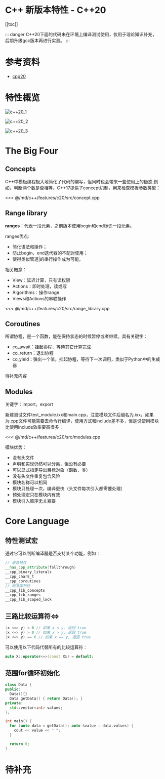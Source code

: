 # C++ 新版本特性 - C++20

[[toc]]

::: danger
C++20下面的代码未在环境上编译测试使用，仅用于理论知识补充，后期升级gcc版本再进行实测。
:::

# 参考资料

* [cpp20](https://en.cppreference.com/w/cpp/20)

# 特性概览

![c++20_1](/_images/c++/features/c++20_1.png)

![c++20_2](/_images/c++/features/c++20_2.png)

![c++20_3](/_images/c++/features/c++20_3.png)

# The Big Four

## Concepts

C++中模板编程极大地简化了代码的编写，但同时也会带来一些使用上的疑惑,例如，判断两个数是否相等，C++17提供了concept机制，用来检查模板参数类型：

<<< @/md/c++/features/c20/src/concept.cpp

## Range library

**ranges**：代表一段元素，之前版本使用begin和end标识一段元素。

ranges优点:

* 简化语法和操作；
* 防止begin，end迭代器的不配对使用；
* 使得类似管道|的串行操作成为可能。

相关概念：

* View：延迟计算，只有读权限
* Actions：即时处理，读或写
* Algorithms：操作range
* Views和Actions的串联操作

<<< @/md/c++/features/c20/src/range_library.cpp

## Coroutines

所谓协程，是一个函数，能在保持状态的时候暂停或者继续。具有关键字：

* co_await：挂起协程，等待其它计算完成
* co_return：退出协程
* co_yield：弹出一个值，挂起协程，等待下一次调用，类似于Python中的生成器

待补充内容

## Modules

关键字：import，export

新建测试文件test_module.ixx和main.cpp，注意模块文件后缀名为.ixx，如果为.cpp文件可能需要去命令行编译，使用方式和include差不多，但是说使用模块比使用include效率要高很多：

<<< @/md/c++/features/c20/src/modules.cpp

模块优势：

* 没有头文件
* 声明和实现仍然可以分离，但没有必要
* 可以显式指定导出目标对象（函数，类）
* 没有头文件重复包含风险
* 模块名称可以相同
* 模块只处理一次，编译更快（头文件每次引入都需要处理）
* 预处理宏只在模块内有效
* 模块引入顺序无关紧要

# Core Language

## 特性测试宏

通过它可以判断编译器是否支持某个功能，例如：

```cpp
// 语言特性
__has_cpp_attribute(fallthrough)
__cpp_binary_literals
__cpp_char8_t
__cpp_coroutines
// 标准库特性
__cpp_lib_concepts
__cpp_lib_ranges
__cpp_lib_scoped_lock
```

## 三路比较运算符<=>

```cpp
(x <=> y) < 0 // 如果 x < y, 返回 true
(x <=> y) > 0 // 如果 x > y, 返回 true
(x <=> y) == 0 // 如果 x == y, 返回 true
```

可以使用以下代码代替所有的比较运算符：

```cpp
auto X::operator<=>(const X&) = default;
```

## 范围for循环初始化

```cpp
class Data {
public:
  Data(){}
  Data getData() { return Data(); }
private:
  std::vector<int> values;
};

int main() {
  for (auto data = getData(); auto &value : data.values) {
    cout << value << " ";
  }

  return 0;
}

```

# 待补充